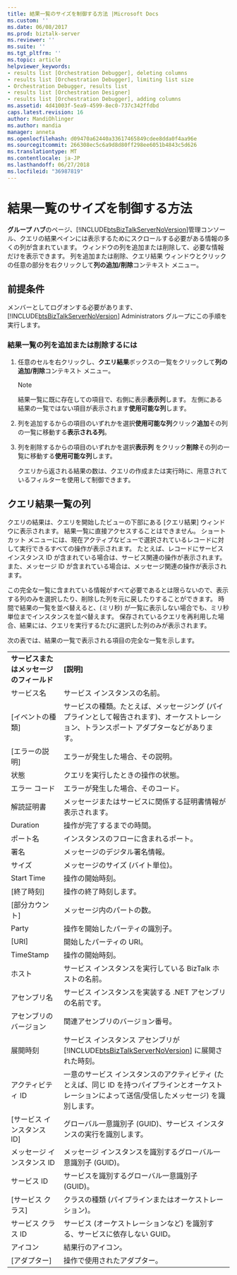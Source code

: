 ```yaml
---
title: 結果一覧のサイズを制御する方法 |Microsoft Docs
ms.custom: ''
ms.date: 06/08/2017
ms.prod: biztalk-server
ms.reviewer: ''
ms.suite: ''
ms.tgt_pltfrm: ''
ms.topic: article
helpviewer_keywords:
- results list [Orchestration Debugger], deleting columns
- results list [Orchestration Debugger], limiting list size
- Orchestration Debugger, results list
- results list [Orchestration Designer]
- results list [Orchestration Debugger], adding columns
ms.assetid: 4d41003f-5ea9-4599-8ec0-737c342ffdbd
caps.latest.revision: 16
author: MandiOhlinger
ms.author: mandia
manager: anneta
ms.openlocfilehash: d09470a62440a33617465849cdee8dda0f4aa96e
ms.sourcegitcommit: 266308ec5c6a9d8d80ff298ee6051b4843c5d626
ms.translationtype: MT
ms.contentlocale: ja-JP
ms.lasthandoff: 06/27/2018
ms.locfileid: "36987819"
---
```

# <a name="how-to-control-the-size-of-the-results-list"></a>結果一覧のサイズを制御する方法
**グループ ハブ**のページ、[!INCLUDE[btsBizTalkServerNoVersion](../includes/btsbiztalkservernoversion-md.md)]管理コンソール、クエリの結果ペインには表示するためにスクロールする必要がある情報の多くの列が含まれています。 ウィンドウの列を追加または削除して、必要な情報だけを表示できます。 列を追加または削除、クエリ結果 ウィンドウとクリックの任意の部分を右クリックして**列の追加/削除**コンテキスト メニュー。  

## <a name="prerequisites"></a>前提条件  
 メンバーとしてログオンする必要があります、 [!INCLUDE[btsBizTalkServerNoVersion](../includes/btsbiztalkservernoversion-md.md)] Administrators グループにこの手順を実行します。  

### <a name="to-add-or-remove-columns-in-the-results-list"></a>結果一覧の列を追加または削除するには  

1. 任意のセルを右クリックし、**クエリ結果**ボックスの一覧をクリックして**列の追加/削除**コンテキスト メニュー。  

   > [!NOTE]
   >  結果一覧に既に存在しての項目で、右側に表示**表示列**します。 左側にある 結果の一覧ではない項目が表示されます**使用可能な列**します。  

2. 列を追加するからの項目のいずれかを選択**使用可能な列**クリック**追加**その列の一覧に移動する**表示される列**。  

3. 列を削除するからの項目のいずれかを選択**表示列** をクリック**削除**その列の一覧に移動する**使用可能な列**します。  

   クエリから返される結果の数は、クエリの作成または実行時に、用意されているフィルターを使用して制御できます。  

## <a name="columns-in-the-query-results-list"></a>クエリ結果一覧の列  
 クエリの結果は、クエリを開始したビューの下部にある [クエリ結果] ウィンドウに表示されます。 結果一覧に直接アクセスすることはできません。 ショートカット メニューには、現在アクティブなビューで選択されているレコードに対して実行できるすべての操作が表示されます。 たとえば、レコードにサービス インスタンス ID が含まれている場合は、サービス関連の操作が表示されます。 また、メッセージ ID が含まれている場合は、メッセージ関連の操作が表示されます。  

 この完全な一覧に含まれている情報がすべて必要であるとは限らないので、表示する列のみを選択したり、削除した列を元に戻したりすることができます。 時間で結果の一覧を並べ替えると、(ミリ秒) が一覧に表示しない場合でも、ミリ秒単位までインスタンスを並べ替えます。 保存されているクエリを再利用した場合、結果には、クエリを実行するたびに選択した列のみが表示されます。  

 次の表では、結果の一覧で表示される項目の完全な一覧を示します。  


|                              |                                                                                                                                           |
|------------------------------|-------------------------------------------------------------------------------------------------------------------------------------------|
| **サービスまたはメッセージのフィールド** |                                                              **[説明]**                                                              |
|         サービス名         |                                                       サービス インスタンスの名前。                                                       |
|          [イベントの種類]          |                    サービスの種類。たとえば、メッセージング (パイプラインとして報告されます)、オーケストレーション、トランスポート アダプターなどがあります。                     |
|      [エラーの説明]       |                                                 エラーが発生した場合、その説明。                                                 |
|            状態             |                                              クエリを実行したときの操作の状態。                                               |
|          エラー コード          |                                                    エラーが発生した場合、そのコード。                                                     |
|    解読証明書    |                                   メッセージまたはサービスに関係する証明書情報が表示されます。                                   |
|           Duration           |                                                    操作が完了するまでの時間。                                                    |
|          ポート名           |                                                インスタンスのフローに含まれるポート。                                                 |
|          署名           |                                               メッセージのデジタル署名情報。                                               |
|             サイズ             |                                                       メッセージのサイズ (バイト単位)。                                                       |
|          Start Time          |                                                        操作の開始時刻。                                                        |
|           [終了時刻]           |                                                         操作の終了時刻します。                                                         |
|          [部分カウント]          |                                                      メッセージ内のパートの数。                                                      |
|            Party             |                                              操作を開始したパーティの識別子。                                              |
|             [URI]              |                                                       開始したパーティの URI。                                                        |
|          TimeStamp           |                                                        操作の開始時刻。                                                        |
|             ホスト             |                                          サービス インスタンスを実行している BizTalk ホストの名前。                                           |
|        アセンブリ名         |                                      サービス インスタンスを実装する .NET アセンブリの名前です。                                      |
|       アセンブリのバージョン       |                                                  関連アセンブリのバージョン番号。                                                  |
|       展開時刻        | サービス インスタンス アセンブリが [!INCLUDE[btsBizTalkServerNoVersion](../includes/btsbiztalkservernoversion-md.md)] に展開された時刻。 |
|         アクティビティ ID          |     一意のサービス インスタンスのアクティビティ (たとえば、同じ ID を持つパイプラインとオーケストレーションによって送信/受信したメッセージ) を識別します。     |
|     [サービス インスタンス ID]      |                              グローバル一意識別子 (GUID)、サービス インスタンスの実行を識別します。                               |
|     メッセージ インスタンス ID      |                                   メッセージ インスタンスを識別するグローバル一意識別子 (GUID)。                                   |
|          サービス ID          |                                       サービスを識別するグローバル一意識別子 (GUID)。                                        |
|        [サービス クラス]         |                                                クラスの種類 (パイプラインまたはオーケストレーション)。                                                 |
|       サービス クラス ID       |                            サービス (オーケストレーションなど) を識別する、サービスに依存しない GUID。                             |
|             アイコン             |                                                          結果行のアイコン。                                                          |
|           [アダプター]            |                                                      操作で使用されたアダプター。                                                       |

